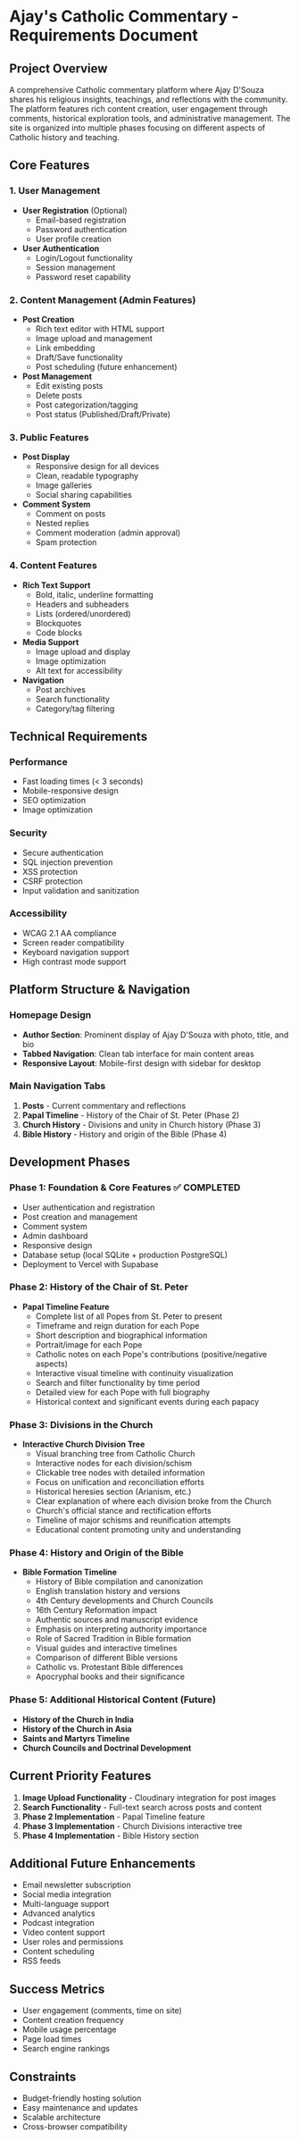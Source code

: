 # Ajay's Catholic Commentary - Requirements Document

## Project Overview
A comprehensive Catholic commentary platform where Ajay D'Souza shares his religious insights, teachings, and reflections with the community. The platform features rich content creation, user engagement through comments, historical exploration tools, and administrative management. The site is organized into multiple phases focusing on different aspects of Catholic history and teaching.

## Core Features

### 1. User Management
- **User Registration** (Optional)
  - Email-based registration
  - Password authentication
  - User profile creation
- **User Authentication**
  - Login/Logout functionality
  - Session management
  - Password reset capability

### 2. Content Management (Admin Features)
- **Post Creation**
  - Rich text editor with HTML support
  - Image upload and management
  - Link embedding
  - Draft/Save functionality
  - Post scheduling (future enhancement)
- **Post Management**
  - Edit existing posts
  - Delete posts
  - Post categorization/tagging
  - Post status (Published/Draft/Private)

### 3. Public Features
- **Post Display**
  - Responsive design for all devices
  - Clean, readable typography
  - Image galleries
  - Social sharing capabilities
- **Comment System**
  - Comment on posts
  - Nested replies
  - Comment moderation (admin approval)
  - Spam protection

### 4. Content Features
- **Rich Text Support**
  - Bold, italic, underline formatting
  - Headers and subheaders
  - Lists (ordered/unordered)
  - Blockquotes
  - Code blocks
- **Media Support**
  - Image upload and display
  - Image optimization
  - Alt text for accessibility
- **Navigation**
  - Post archives
  - Search functionality
  - Category/tag filtering

## Technical Requirements

### Performance
- Fast loading times (< 3 seconds)
- Mobile-responsive design
- SEO optimization
- Image optimization

### Security
- Secure authentication
- SQL injection prevention
- XSS protection
- CSRF protection
- Input validation and sanitization

### Accessibility
- WCAG 2.1 AA compliance
- Screen reader compatibility
- Keyboard navigation support
- High contrast mode support

## Platform Structure & Navigation

### Homepage Design
- **Author Section**: Prominent display of Ajay D'Souza with photo, title, and bio
- **Tabbed Navigation**: Clean tab interface for main content areas
- **Responsive Layout**: Mobile-first design with sidebar for desktop

### Main Navigation Tabs
1. **Posts** - Current commentary and reflections
2. **Papal Timeline** - History of the Chair of St. Peter (Phase 2)
3. **Church History** - Divisions and unity in Church history (Phase 3)
4. **Bible History** - History and origin of the Bible (Phase 4)

## Development Phases

### Phase 1: Foundation & Core Features ✅ COMPLETED
- User authentication and registration
- Post creation and management
- Comment system
- Admin dashboard
- Responsive design
- Database setup (local SQLite + production PostgreSQL)
- Deployment to Vercel with Supabase

### Phase 2: History of the Chair of St. Peter
- **Papal Timeline Feature**
  - Complete list of all Popes from St. Peter to present
  - Timeframe and reign duration for each Pope
  - Short description and biographical information
  - Portrait/image for each Pope
  - Catholic notes on each Pope's contributions (positive/negative aspects)
  - Interactive visual timeline with continuity visualization
  - Search and filter functionality by time period
  - Detailed view for each Pope with full biography
  - Historical context and significant events during each papacy

### Phase 3: Divisions in the Church
- **Interactive Church Division Tree**
  - Visual branching tree from Catholic Church
  - Interactive nodes for each division/schism
  - Clickable tree nodes with detailed information
  - Focus on unification and reconciliation efforts
  - Historical heresies section (Arianism, etc.)
  - Clear explanation of where each division broke from the Church
  - Church's official stance and rectification efforts
  - Timeline of major schisms and reunification attempts
  - Educational content promoting unity and understanding

### Phase 4: History and Origin of the Bible
- **Bible Formation Timeline**
  - History of Bible compilation and canonization
  - English translation history and versions
  - 4th Century developments and Church Councils
  - 16th Century Reformation impact
  - Authentic sources and manuscript evidence
  - Emphasis on interpreting authority importance
  - Role of Sacred Tradition in Bible formation
  - Visual guides and interactive timelines
  - Comparison of different Bible versions
  - Catholic vs. Protestant Bible differences
  - Apocryphal books and their significance

### Phase 5: Additional Historical Content (Future)
- **History of the Church in India**
- **History of the Church in Asia**
- **Saints and Martyrs Timeline**
- **Church Councils and Doctrinal Development**

## Current Priority Features
1. **Image Upload Functionality** - Cloudinary integration for post images
2. **Search Functionality** - Full-text search across posts and content
3. **Phase 2 Implementation** - Papal Timeline feature
4. **Phase 3 Implementation** - Church Divisions interactive tree
5. **Phase 4 Implementation** - Bible History section

## Additional Future Enhancements
- Email newsletter subscription
- Social media integration
- Multi-language support
- Advanced analytics
- Podcast integration
- Video content support
- User roles and permissions
- Content scheduling
- RSS feeds

## Success Metrics
- User engagement (comments, time on site)
- Content creation frequency
- Mobile usage percentage
- Page load times
- Search engine rankings

## Constraints
- Budget-friendly hosting solution
- Easy maintenance and updates
- Scalable architecture
- Cross-browser compatibility
